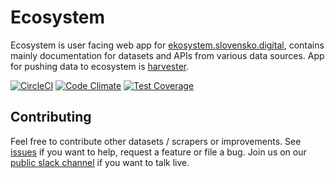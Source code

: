 # Ecosystem

Ecosystem is user facing web app for [ekosystem.slovensko.digital](https://ekosystem.slovensko.digital/), contains mainly  documentation for datasets and APIs from various data sources. App for pushing data to ecosystem is [harvester](https://github.com/slovensko-digital/harvester.ecosystem).

[![CircleCI](https://img.shields.io/circleci/project/github/slovensko-digital/www.ecosystem.svg)](https://circleci.com/gh/slovensko-digital/www.ecosystem)
[![Code Climate](https://img.shields.io/codeclimate/github/slovensko-digital/www.ecosystem.svg)](https://codeclimate.com/github/slovensko-digital/www.ecosystem)
[![Test Coverage](https://img.shields.io/codeclimate/coverage/github/slovensko-digital/www.ecosystem.svg)](https://codeclimate.com/github/slovensko-digital/www.ecosystem/coverage)

## Contributing

Feel free to contribute other datasets / scrapers or improvements. See [issues](https://github.com/slovensko-digital/www.ecosystem/issues) if you want to help, request a feature or file a bug. Join us on our [public slack channel](http://slack.slovensko.digital/) if you want to talk live.
